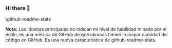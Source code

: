 ### Hi there 👋

<!--
**LCYTAdrianNo1/LCYTAdrianNo1** is a ✨ _special_ ✨ repository because its `README.md` (this file) appears on your GitHub profile.

Here are some ideas to get you started:

- 🔭 I’m currently working on ...
- 🌱 I’m currently learning ...
- 👯 I’m looking to collaborate on ...
- 🤔 I’m looking for help with ...
- 💬 Ask me about ...
- 📫 How to reach me: ...
- 😄 Pronouns: ...
- ⚡ Fun fact: ...
-->

\github-readme-stats

**Nota:** Los idiomas principales no indican mi nivel de habilidad ni nada por el estilo, es una métrica de GitHub de qué idiomas tienen la mayor cantidad de código en GitHub. Es una nueva característica de github-readme-stats.
